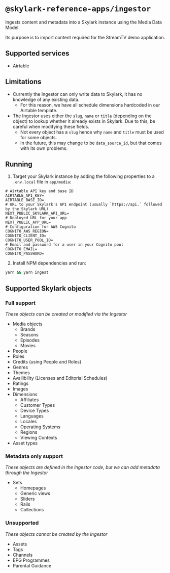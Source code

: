 # `@skylark-reference-apps/ingestor`

Ingests content and metadata into a Skylark instance using the Media Data Model.

Its purpose is to import content required for the StreamTV demo application.

## Supported services

- Airtable

## Limitations

- Currently the Ingestor can only write data to Skylark, it has no knowledge of any existing data.
  - For this reason, we have all schedule dimensions hardcoded in our Airtable template.
- The Ingestor uses either the `slug`, `name` or `title` (depending on the object) to lookup whether it already exists in Skylark. Due to this, be careful when modifying these fields.
  - Not every object has a `slug` hence why `name` and `title` must be used for some objects.
  - In the future, this may change to be `data_source_id`, but that comes with its own problems.

## Running

1. Target your Skylark instance by adding the following properties to a `.env.local` file in `app/media`:

```
# Airtable API key and base ID
AIRTABLE_API_KEY=
AIRTABLE_BASE_ID=
# URL to your Skylark's API endpoint (usually `https://api.` followed by the Skylark URL)
NEXT_PUBLIC_SKYLARK_API_URL=
# Deployed URL for your app
NEXT_PUBLIC_APP_URL=
# Configuration for AWS Cognito
COGNITO_AWS_REGION=
COGNITO_CLIENT_ID=
COGNITO_USER_POOL_ID=
# Email and password for a user in your Cognito pool
COGNITO_EMAIL=
COGNITO_PASSWORD=
```

2. Install NPM dependencies and run:

```bash
yarn && yarn ingest
```

## Supported Skylark objects

### Full support

_These objects can be created or modified via the Ingestor_

- Media objects
  - Brands
  - Seasons
  - Episodes
  - Movies
- People
- Roles
- Credits (using People and Roles)
- Genres
- Themes
- Availibility (Licenses and Editorial Schedules)
- Ratings
- Images
- Dimensions
  - Affiliates
  - Customer Types
  - Device Types
  - Languages
  - Locales
  - Operating Systems
  - Regions
  - Viewing Contexts
- Asset types

### Metadata only support

_These objects are defined in the Ingestor code, but we can add metadata through the Ingestor_

- Sets
  - Homepages
  - Generic views
  - Sliders
  - Rails
  - Collections

### Unsupported

_These objects cannot be created by the Ingestor_

- Assets
- Tags
- Channels
- EPG Programmes
- Parental Guidance
